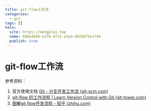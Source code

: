 ```yaml
---
title: git-flow工作流
categories:
  - git
tags: []
halo:
  site: https://mengplus.top
  name: 6b8e4b89-e17b-4f15-a3ad-d929675e1744
  publish: true
---
```

# git-flow工作流

参考资料：

1. 官方使用文档 [Git - 分支开发工作流 (git-scm.com)](https://git-scm.com/book/zh/v2/Git-%E5%88%86%E6%94%AF-%E5%88%86%E6%94%AF%E5%BC%80%E5%8F%91%E5%B7%A5%E4%BD%9C%E6%B5%81)
2. [git-flow 的工作流程 | Learn Version Control with Git (git-tower.com)](https://www.git-tower.com/learn/git/ebook/cn/command-line/advanced-topics/git-flow/)
3. [图解git flow开发流程 - 知乎 (zhihu.com)](https://zhuanlan.zhihu.com/p/198066289)
